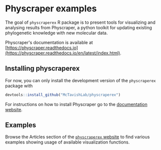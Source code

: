 
# Physcraper examples

<!-- badges: start -->
<!-- badges: end -->

The goal of `physcraperex` R package is to present tools for visualizing and analysing results from Physcraper, a python toolkit for updating existing phylogenetic knowledge with new molecular data.

Physcraper's documentation is available at [https://physcraper.readthedocs.io](https://physcraper.readthedocs.io/en/latest/index.html).

## Installing physcraperex

For now, you can only install the development version of the `physcraperex` package with 

``` r
devtools::install_github("McTavishLab/physcraperex")
```

For instructions on how to install Physcraper go to the [documentation website](https://physcraper.readthedocs.io/en/latest/install.html).

<!--You can install the released version of physcraperex from [CRAN](https://CRAN.R-project.org) with:

``` r
install.packages("physcraperex")
```
-->

## Examples


Browse the Articles section of the [`physcraperex` website](https://mctavishlab.github.io/physcraperex/) to find various examples showing usage of available visualization functions.

<!--
This is a basic example which shows you how to solve a common problem:

``` r
library(physcraperex)
## basic example code
```
-->
